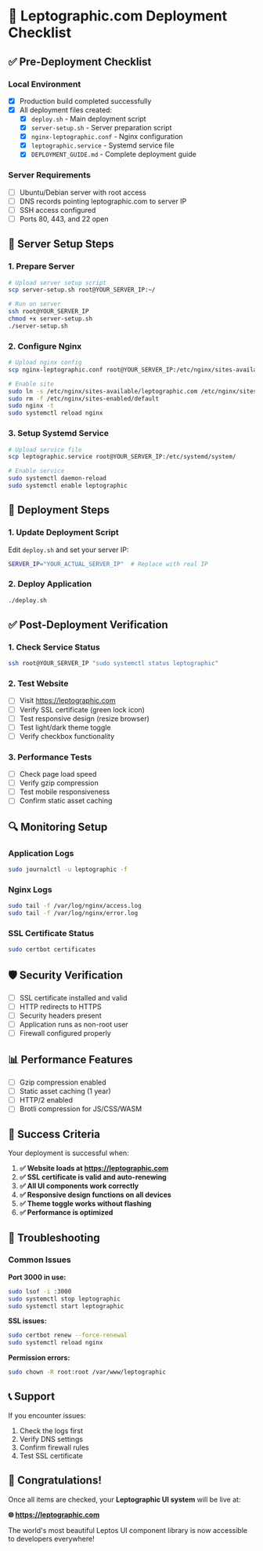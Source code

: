 # 🚀 Leptographic.com Deployment Checklist

## ✅ Pre-Deployment Checklist

### Local Environment
- [x] Production build completed successfully
- [x] All deployment files created:
  - [x] `deploy.sh` - Main deployment script
  - [x] `server-setup.sh` - Server preparation script
  - [x] `nginx-leptographic.conf` - Nginx configuration
  - [x] `leptographic.service` - Systemd service file
  - [x] `DEPLOYMENT_GUIDE.md` - Complete deployment guide

### Server Requirements
- [ ] Ubuntu/Debian server with root access
- [ ] DNS records pointing leptographic.com to server IP
- [ ] SSH access configured
- [ ] Ports 80, 443, and 22 open

## 🔧 Server Setup Steps

### 1. Prepare Server
```bash
# Upload server setup script
scp server-setup.sh root@YOUR_SERVER_IP:~/

# Run on server
ssh root@YOUR_SERVER_IP
chmod +x server-setup.sh
./server-setup.sh
```

### 2. Configure Nginx
```bash
# Upload nginx config
scp nginx-leptographic.conf root@YOUR_SERVER_IP:/etc/nginx/sites-available/leptographic.com

# Enable site
sudo ln -s /etc/nginx/sites-available/leptographic.com /etc/nginx/sites-enabled/
sudo rm -f /etc/nginx/sites-enabled/default
sudo nginx -t
sudo systemctl reload nginx
```

### 3. Setup Systemd Service
```bash
# Upload service file
scp leptographic.service root@YOUR_SERVER_IP:/etc/systemd/system/

# Enable service
sudo systemctl daemon-reload
sudo systemctl enable leptographic
```

## 🚀 Deployment Steps

### 1. Update Deployment Script
Edit `deploy.sh` and set your server IP:
```bash
SERVER_IP="YOUR_ACTUAL_SERVER_IP"  # Replace with real IP
```

### 2. Deploy Application
```bash
./deploy.sh
```

## ✅ Post-Deployment Verification

### 1. Check Service Status
```bash
ssh root@YOUR_SERVER_IP "sudo systemctl status leptographic"
```

### 2. Test Website
- [ ] Visit https://leptographic.com
- [ ] Verify SSL certificate (green lock icon)
- [ ] Test responsive design (resize browser)
- [ ] Test light/dark theme toggle
- [ ] Verify checkbox functionality

### 3. Performance Tests
- [ ] Check page load speed
- [ ] Verify gzip compression
- [ ] Test mobile responsiveness
- [ ] Confirm static asset caching

## 🔍 Monitoring Setup

### Application Logs
```bash
sudo journalctl -u leptographic -f
```

### Nginx Logs
```bash
sudo tail -f /var/log/nginx/access.log
sudo tail -f /var/log/nginx/error.log
```

### SSL Certificate Status
```bash
sudo certbot certificates
```

## 🛡️ Security Verification

- [ ] SSL certificate installed and valid
- [ ] HTTP redirects to HTTPS
- [ ] Security headers present
- [ ] Application runs as non-root user
- [ ] Firewall configured properly

## 📊 Performance Features

- [ ] Gzip compression enabled
- [ ] Static asset caching (1 year)
- [ ] HTTP/2 enabled
- [ ] Brotli compression for JS/CSS/WASM

## 🎯 Success Criteria

Your deployment is successful when:

1. **✅ Website loads at https://leptographic.com**
2. **✅ SSL certificate is valid and auto-renewing**
3. **✅ All UI components work correctly**
4. **✅ Responsive design functions on all devices**
5. **✅ Theme toggle works without flashing**
6. **✅ Performance is optimized**

## 🚨 Troubleshooting

### Common Issues

**Port 3000 in use:**
```bash
sudo lsof -i :3000
sudo systemctl stop leptographic
sudo systemctl start leptographic
```

**SSL issues:**
```bash
sudo certbot renew --force-renewal
sudo systemctl reload nginx
```

**Permission errors:**
```bash
sudo chown -R root:root /var/www/leptographic
```

## 📞 Support

If you encounter issues:
1. Check the logs first
2. Verify DNS settings
3. Confirm firewall rules
4. Test SSL certificate

## 🎉 Congratulations!

Once all items are checked, your **Leptographic UI system** will be live at:

**🌐 https://leptographic.com**

The world's most beautiful Leptos UI component library is now accessible to developers everywhere!
